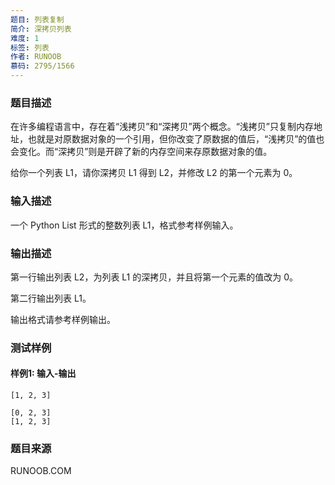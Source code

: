 ```yaml
---
题目: 列表复制
简介: 深拷贝列表
难度: 1
标签: 列表
作者: RUNOOB
慕码: 2795/1566
---
```


### 题目描述

在许多编程语言中，存在着“浅拷贝”和“深拷贝”两个概念。“浅拷贝”只复制内存地址，也就是对原数据对象的一个引用，但你改变了原数据的值后，“浅拷贝”的值也会变化。而“深拷贝”则是开辟了新的内存空间来存原数据对象的值。

给你一个列表 L1，请你深拷贝 L1 得到 L2，并修改 L2 的第一个元素为 0。

### 输入描述

一个 Python List 形式的整数列表 L1，格式参考样例输入。

### 输出描述

第一行输出列表 L2，为列表 L1 的深拷贝，并且将第一个元素的值改为 0。

第二行输出列表 L1。

输出格式请参考样例输出。

### 测试样例

#### 样例1: 输入-输出

```
[1, 2, 3]
```

```
[0, 2, 3]
[1, 2, 3]
```

### 题目来源

RUNOOB.COM